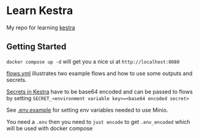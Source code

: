 # Learn Kestra

My repo for learning [kestra](https://kestro.io)

## Getting Started

`docker compose up -d` will get you a nice ui at `http://localhost:8080`

[flows.yml](./flows.yml) illustrates two example flows and how to use some outputs and secrets.

[Secrets in Kestra](https://kestra.io/docs/concepts/secret) have to be base64 encoded and can be passed to flows by setting `SECRET_<environment variable key>=<base64 encoded secret>`

See [.env.example](./.env.example) for setting env variables needed to use Minio.

You need a `.env` then you need to `just encode` to get `.env_encoded` which will be used with docker compose

